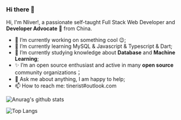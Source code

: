 ### Hi there 👋

Hi, I'm Nliver!, a passionate self-taught Full Stack Web Developer and **Developer Advocate** 🚀 from China.

- 🔭 I’m currently working on something cool 😉;
- 🌱 I’m currently learning MySQL & Javascript & Typescript & Dart;
- 💾 I’m currently studying knowledge about **Database** and **Machine Learning**;
- ✨ I’m an open source enthusiast and active in many **open source** community organizations；
- 💬 Ask me about anything, I am happy to help;
- 📫 How to reach me: tinerist#outlook.com 

![Anurag's github stats](https://github-readme-stats.vercel.app/api?username=Nliver&theme=vue-dark)

![Top Langs](https://github-readme-stats.vercel.app/api/top-langs/?username=Nliver)
